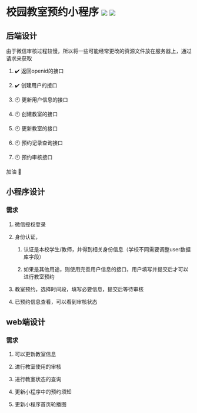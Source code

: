 <!--
 * @Author: YJR-1100
 * @Date: 2022-03-21 20:06:11
 * @LastEditors: YJR-1100
 * @LastEditTime: 2022-03-25 23:59:26
 * @FilePath: \wx_RoomOrder\README.md
 * @Description: 
 * 
 * Copyright (c) 2022 by yjr-1100/CSU, All Rights Reserved. 
-->

# 校园教室预约小程序  ![](https://img.shields.io/badge/flask-v1.1.2-blue) ![](https://img.shields.io/badge/Python-v3.9.6-blue) 

## 后端设计

由于微信审核过程较慢，所以将一些可能经常更改的资源文件放在服务器上，通过请求来获取
1. :heavy_check_mark: 返回openid的接口

2. :heavy_check_mark: 创建用户的接口

3. :clock10: 更新用户信息的接口

4. :clock10: 创建教室的接口

5. :clock10: 更新教室的接口

6. :clock10: 预约记录查询接口

7. :clock10: 预约审核接口

加油 :poultry_leg:

## 小程序设计

### 需求

1. 微信授权登录

2. 身份认证，

    1. 认证是本校学生/教师，并得到相关身份信息（学校不同需要调整user数据库字段）

    2. 如果是其他用途，则使用完善用户信息的接口，用户填写并提交后才可以进行教室预约

3. 教室预约，选择时间段，填写必要信息，提交后等待审核

4. 已预约信息查看，可以看到审核状态


## web端设计

### 需求

1. 可以更新教室信息

2. 进行教室使用的审核

3. 进行教室状态的查询

4. 更新小程序中的预约须知

5. 更新小程序首页轮播图